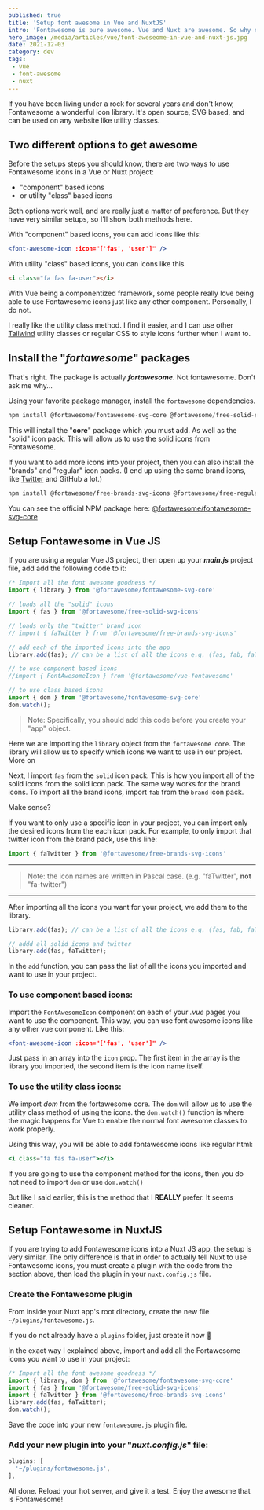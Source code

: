 ```yaml
---
published: true
title: 'Setup font awesome in Vue and NuxtJS'
intro: 'Fontawesome is pure awesome. Vue and Nuxt are awesome. So why not use Fontawesome with Vue JS or Nuxt JS? Here is how.'
hero_image: /media/articles/vue/font-aweseome-in-vue-and-nuxt-js.jpg
date: 2021-12-03
category: dev
tags:
 - vue
 - font-awesome
 - nuxt
---
```


If you have been living under a rock for several years and don't know, Fontawesome a wonderful icon library. It's open source, SVG based, and can be used on any website like utility classes.

## Two different options to get awesome

Before the setups steps you should know, there are two ways to use Fontawesome icons in a Vue or Nuxt project: 

- "component" based icons
- or utility "class" based icons

Both options work well, and are really just a matter of preference. But they have very similar setups, so I'll show both methods here. 

With "component" based icons, you can add icons like this: 

```jsx
<font-awesome-icon :icon="['fas', 'user']" />
```

With utility "class" based icons, you can icons like this

```html
<i class="fa fas fa-user"></i>
```

With Vue being a componentized framework, some people really love being able to use Fontawesome icons just like any other component. Personally, I do not. 

I really like the utility class method. I find it easier, and I can use other [Tailwind](/articles/tag/tailwind) utility classes or regular CSS to style icons further when I want to.

## Install the "_fortawesome_" packages

That's right. The package is actually **_fortawesome_**. Not fontawesome. Don't ask me why...

Using your favorite package manager, install the `fortawesome` dependencies.

```jsx
npm install @fortawesome/fontawesome-svg-core @fortawesome/free-solid-svg-icons
```

This will install the "**core**" package which you must add. As well as the "solid" icon pack. This will allow us to use the solid icons from Fontawesome.

If you want to add more icons into your project, then you can also install the "brands" and "regular" icon packs. (I end up using the same brand icons, like [Twitter](https://twitter.com/nickfrosty) and GitHub a lot.)

```html
npm install @fortawesome/free-brands-svg-icons @fortawesome/free-regular-svg-icons
```

You can see the official NPM package here: [@fortawesome/fontawesome-svg-core](https://www.npmjs.com/package/@fortawesome/fontawesome-svg-core)

## Setup Fontawesome in Vue JS

If you are using a regular Vue JS project, then open up your ***main.js*** project file, add add the following code to it: 

```jsx
/* Import all the font awesome goodness */
import { library } from '@fortawesome/fontawesome-svg-core'

// loads all the "solid" icons
import { fas } from '@fortawesome/free-solid-svg-icons'

// loads only the "twitter" brand icon
// import { faTwitter } from '@fortawesome/free-brands-svg-icons'

// add each of the imported icons into the app
library.add(fas); // can be a list of all the icons e.g. (fas, fab, faTwitter, etc)

// to use component based icons
//import { FontAwesomeIcon } from '@fortawesome/vue-fontawesome'

// to use class based icons
import { dom } from '@fortawesome/fontawesome-svg-core'
dom.watch();
```

> Note: Specifically, you should add this code before you create your "app" object.

Here we are importing the `library` object from the `fortawesome core`. The library will allow us to specify which icons we want to use in our project. More on 

Next, I import `fas` from the `solid` icon pack. This is how you import all of the solid icons from the solid icon pack. The same way works for the brand icons. To import all the brand icons, import `fab` from the `brand` icon pack.

Make sense?

If you want to only use a specific icon in your project, you can import only the desired icons from the each icon pack. For example, to only import that twitter icon from the brand pack, use this line:

```jsx
import { faTwitter } from '@fortawesome/free-brands-svg-icons'
```

---

> Note: the icon names are written in Pascal case. (e.g. "faTwitter", **not** "fa-twitter")
---

After importing all the icons you want for your project, we add them to the library.

```jsx
library.add(fas); // can be a list of all the icons e.g. (fas, fab, faTwitter, etc)

// addd all solid icons and twitter
library.add(fas, faTwitter);
```

In the `add` function, you can pass the list of all the icons you imported and want to use in your project.

### To use component based icons:

Import the `FontAwesomeIcon` component on each of your _.vue_ pages you want to use the component. This way, you can use font awesome icons like any other vue component. Like this:

```jsx
<font-awesome-icon :icon="['fas', 'user']" />
```

Just pass in an array into the `icon` prop. The first item in the array is the library you imported, the second item is the icon name itself.

### To use the utility class icons:

We import *dom* from the fortawesome core. The `dom` will allow us to use the utility class method of using the icons. the `dom.watch()` function is where the magic happens for Vue to enable the normal font awesome classes to work properly.

Using this way, you will be able to add fontawesome icons like regular html:

```jsx
<i class="fa fas fa-user"></i>
```

If you are going to use the component method for the icons, then you do not need to import `dom` or use `dom.watch()`

But like I said earlier, this is the method that I **REALLY** prefer. It seems cleaner.

## Setup Fontawesome in NuxtJS

If you are trying to add Fontawesome icons into a Nuxt JS app, the setup is very similar. The only difference is that in order to actually tell Nuxt to use Fontawesome icons, you must create a plugin with the code from the section above, then load the plugin in your `nuxt.config.js` file. 

### Create the Fontawesome plugin

From inside your Nuxt app's root directory, create the new file `~/plugins/fontawesome.js`.

If you do not already have a `plugins` folder, just create it now 🙂

In the exact way I explained above, import and add all the Fortawesome icons you want to use in your project:

```jsx
/* Import all the font awesome goodness */
import { library, dom } from '@fortawesome/fontawesome-svg-core'
import { fas } from '@fortawesome/free-solid-svg-icons'
import { faTwitter } from '@fortawesome/free-brands-svg-icons'
library.add(fas, faTwitter);
dom.watch();
```

Save the code into your new `fontawesome.js` plugin file.

### Add your new plugin into your "_nuxt.config.js_" file:

```jsx
plugins: [
  '~/plugins/fontawesome.js',
],
```

All done. Reload your hot server, and give it a test. Enjoy the awesome that is Fontawesome!